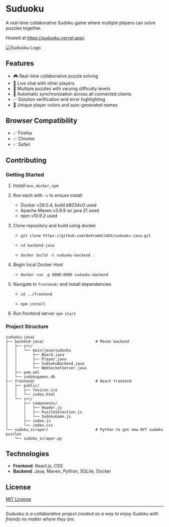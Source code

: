 # Suduoku

A real-time collaborative Sudoku game where multiple players can solve puzzles together.

Hosted at https://suduoku.vercel.app/.

![Suduoku Logo](./frontend/public/favicon.ico)

## Features

- 🎮 Real-time collaborative puzzle solving
- 💬 Live chat with other players
- 🧩 Multiple puzzles with varying difficulty levels
- 🔄 Automatic synchronization across all connected clients
- ✅ Solution verification and error highlighting
- 🎨 Unique player colors and auto-generated names

## Browser Compatibility

- ✅ Firefox
- ✅ Chrome 
- ✅ Safari

## Contributing


### Getting Started

1. Install `mvn`, `docker`, `npm`

2. Run each with `-v` to ensure install

    - Docker v28.0.4, build b8034c0 used
    - Apache Maven v3.9.9 w/ java 21 used
    - npm v10.9.2 used



3. Clone repository and build using docker

    -   `git clone https://github.com/AndradeCJahb/suduoku-java.git`

    -   `cd backend-java`

    -   `docker build -t suduoku-backend .`

4. Begin local Docker Host

    -   `docker run -p 8080:8080 suduoku-backend`


5. Navigate to `frontend/` and install dependencies

    -   `cd ../frontend`

    -   `npm install`

6. Run frontend server `npm start`

### Project Structure

```
suduoku-java/
├── backend-java/                       # Maven backend
│   ├── src/ 
│   │   └── main/java/suduoku           
│   │       ├── Board.java              
│   │       ├── Player.java
│   │       ├── SuduokuBackend.java
│   │       └── WebSocketServer.java
│   ├── pom.xml                         
│   └── sudokugames.db                  
├── frontend/                           # React frontend
│   ├── public/                         
│   │   ├── favicon.ico
│   │   └── index.html
│   └── src/
│       ├── components/
│       │   ├── Header.js
│       │   ├── PuzzleSelection.js
│       │   └── SudokuGame.js
│       ├── index.js
│       └── index.css                   
└── sudoku_scraper/                     # Python to get new NYT sudoku puzzles
    └── sudoku_scraper.py
```

## Technologies

- **Frontend**: React.js, CSS
- **Backend**: Java, Maven, Python, SQLite, Docker

## License

[MIT License](LICENSE)

---

*Suduoku is a collaborative project created as a way to enjoy Sudoku with friends no matter where they are.*